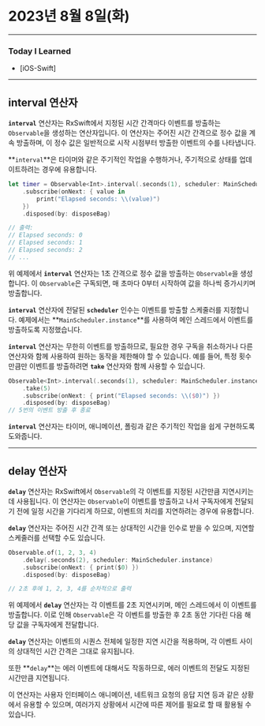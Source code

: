 # 2023년 8월 8일(화)

----

### Today I Learned 

- [iOS-Swift]

---

## interval 연산자

**`interval`** 연산자는 RxSwift에서 지정된 시간 간격마다 이벤트를 방출하는 `Observable`을 생성하는 연산자입니다. 이 연산자는 주어진 시간 간격으로 정수 값을 계속 방출하며, 이 정수 값은 일반적으로 시작 시점부터 방출한 이벤트의 수를 나타냅니다.

**`interval`**은 타이머와 같은 주기적인 작업을 수행하거나, 주기적으로 상태를 업데이트하려는 경우에 유용합니다.

```swift
let timer = Observable<Int>.interval(.seconds(1), scheduler: MainScheduler.instance)
    .subscribe(onNext: { value in
        print("Elapsed seconds: \\(value)")
    })
    .disposed(by: disposeBag)

// 출력:
// Elapsed seconds: 0
// Elapsed seconds: 1
// Elapsed seconds: 2
// ...
```

위 예제에서 **`interval`** 연산자는 1초 간격으로 정수 값을 방출하는 `Observable`을 생성합니다. 이 `Observable`은 구독되면, 매 초마다 0부터 시작하여 값을 하나씩 증가시키며 방출합니다.

**`interval`** 연산자에 전달된 **`scheduler`** 인수는 이벤트를 방출할 스케줄러를 지정합니다. 예제에서는 **`MainScheduler.instance`**를 사용하여 메인 스레드에서 이벤트를 방출하도록 지정했습니다.

**`interval`** 연산자는 무한히 이벤트를 방출하므로, 필요한 경우 구독을 취소하거나 다른 연산자와 함께 사용하여 원하는 동작을 제한해야 할 수 있습니다. 예를 들어, 특정 횟수만큼만 이벤트를 방출하려면 **`take`** 연산자와 함께 사용할 수 있습니다.

```swift
Observable<Int>.interval(.seconds(1), scheduler: MainScheduler.instance)
    .take(5)
    .subscribe(onNext: { print("Elapsed seconds: \\($0)") })
    .disposed(by: disposeBag)
// 5번의 이벤트 방출 후 종료
```

**`interval`** 연산자는 타이머, 애니메이션, 폴링과 같은 주기적인 작업을 쉽게 구현하도록 도와줍니다.

----

## delay 연산자

**`delay`** 연산자는 RxSwift에서 `Observable`의 각 이벤트를 지정된 시간만큼 지연시키는 데 사용됩니다. 이 연산자는 `Observable`이 이벤트를 방출하고 나서 구독자에게 전달되기 전에 일정 시간을 기다리게 하므로, 이벤트의 처리를 지연하려는 경우에 유용합니다.

**`delay`** 연산자는 주어진 시간 간격 또는 상대적인 시간을 인수로 받을 수 있으며, 지연할 스케줄러를 선택할 수도 있습니다.

```swift
Observable.of(1, 2, 3, 4)
    .delay(.seconds(2), scheduler: MainScheduler.instance)
    .subscribe(onNext: { print($0) })
    .disposed(by: disposeBag)

// 2초 후에 1, 2, 3, 4를 순차적으로 출력
```

위 예제에서 **`delay`** 연산자는 각 이벤트를 2초 지연시키며, 메인 스레드에서 이 이벤트를 방출합니다. 이로 인해 `Observable`은 각 이벤트를 방출한 후 2초 동안 기다린 다음 해당 값을 구독자에게 전달합니다.

**`delay`** 연산자는 이벤트의 시퀀스 전체에 일정한 지연 시간을 적용하며, 각 이벤트 사이의 상대적인 시간 간격은 그대로 유지됩니다.

또한 **`delay`**는 에러 이벤트에 대해서도 작동하므로, 에러 이벤트의 전달도 지정된 시간만큼 지연됩니다.

이 연산자는 사용자 인터페이스 애니메이션, 네트워크 요청의 응답 지연 등과 같은 상황에서 유용할 수 있으며, 여러가지 상황에서 시간에 따른 제어를 필요로 할 때 활용될 수 있습니다.